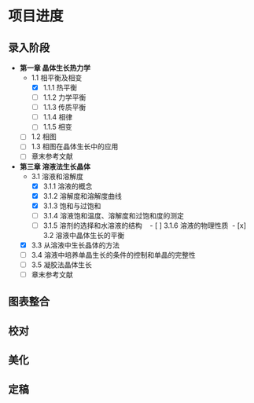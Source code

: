 # 项目进度
## 录入阶段
- **第一章 晶体生长热力学**
  - 1.1 相平衡及相变
    - [x] 1.1.1 热平衡
    - [ ] 1.1.2 力学平衡
    - [ ] 1.1.3 传质平衡
    - [ ] 1.1.4 相律
    - [ ] 1.1.5 相变
  - [ ] 1.2 相图
  - [ ] 1.3 相图在晶体生长中的应用
  - [ ] 章末参考文献
- **第三章 溶液法生长晶体**
  - 3.1 溶液和溶解度
    - [x] 3.1.1 溶液的概念
    - [x] 3.1.2 溶解度和溶解度曲线
    - [x] 3.1.3 饱和与过饱和
    - [ ] 3.1.4 溶液饱和温度、溶解度和过饱和度的测定
    - [ ] 3.1.5 溶剂的选择和水溶液的结构
    - [ ] 3.1.6 溶液的物理性质
  - [x] 3.2 溶液中晶体生长的平衡
  - [x] 3.3 从溶液中生长晶体的方法
  - [ ] 3.4 溶液中培养单晶生长的条件的控制和单晶的完整性
  - [ ] 3.5 凝胶法晶体生长
  - [ ] 章末参考文献
  
## 图表整合

## 校对

## 美化

## 定稿
